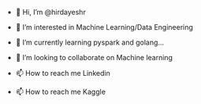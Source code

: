 - 👋 Hi, I’m @hirdayeshr
- 👀 I’m interested in Machine Learning/Data Engineering
- 🌱 I’m currently learning pyspark and golang...
   
- 💞️ I’m looking to collaborate on Machine learning
- 📫 How to reach me  Linkedin
- 📫 How to reach me Kaggle

<!---
hirdayeshr/hirdayeshr is a ✨ special ✨ repository because its `README.md` (this file) appears on your GitHub profile.
You can click the Preview link to take a look at your changes.
--->
